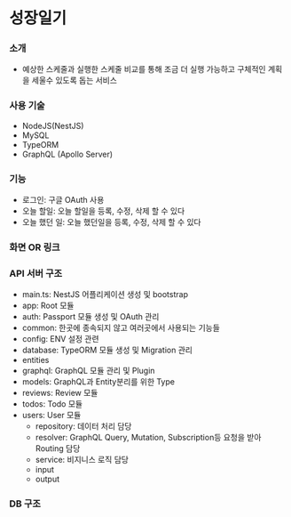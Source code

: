 # 성장일기

### 소개

- 예상한 스케줄과 실행한 스케줄 비교를 통해 조금 더 실행 가능하고 구체적인 계획을 세울수 있도록 돕는 서비스

### 사용 기술

- NodeJS(NestJS)
- MySQL
- TypeORM
- GraphQL (Apollo Server)

### 기능

- 로그인: 구글 OAuth 사용
- 오늘 할일: 오늘 할일을 등록, 수정, 삭제 할 수 있다
- 오늘 했던 일: 오늘 했던일을 등록, 수정, 삭제 할 수 있다

### 화면 OR 링크

### API 서버 구조

- main.ts: NestJS 어플리케이션 생성 및 bootstrap
- app: Root 모듈
- auth: Passport 모듈 생성 및 OAuth 관리
- common: 한곳에 종속되지 않고 여러곳에서 사용되는 기능들
- config: ENV 설정 관련
- database: TypeORM 모듈 생성 및 Migration 관리
- entities
- graphql: GraphQL 모듈 관리 및 Plugin
- models: GraphQL과 Entity분리를 위한 Type
- reviews: Review 모듈
- todos: Todo 모듈
- users: User 모듈
  - repository: 데이터 처리 담당
  - resolver: GraphQL Query, Mutation, Subscription등 요청을 받아 Routing 담당
  - service: 비지니스 로직 담당
  - input
  - output

### DB 구조
